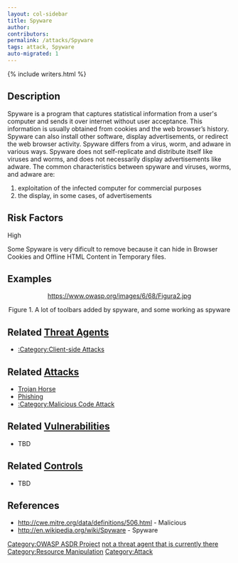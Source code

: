 ```yaml
---
layout: col-sidebar
title: Spyware
author:
contributors:
permalink: /attacks/Spyware
tags: attack, Spyware
auto-migrated: 1
---
```


{% include writers.html %}

## Description

Spyware is a program that captures statistical information from a user's
computer and sends it over internet without user acceptance. This
information is usually obtained from cookies and the web browser’s
history. Spyware can also install other software, display
advertisements, or redirect the web browser activity. Spyware differs
from a virus, worm, and adware in various ways. Spyware does not
self-replicate and distribute itself like viruses and worms, and does
not necessarily display advertisements like adware. The common
characteristics between spyware and viruses, worms, and adware are:

1.  exploitation of the infected computer for commercial purposes
2.  the display, in some cases, of advertisements

## Risk Factors

High

Some Spyware is very dificult to remove because it can hide in Browser
Cookies and Offline HTML Content in Temporary files.

## Examples

<center>

<https://www.owasp.org/images/6/68/Figura2.jpg>

Figure 1. A lot of toolbars added by spyware, and some working as
spyware

</center>

## Related [Threat Agents](Threat_Agents "wikilink")

- [:Category:Client-side
  Attacks](:Category:Client-side_Attacks "wikilink")

## Related [Attacks](https://owasp.org/www-community/attacks/)

- [Trojan Horse](Trojan_Horse "wikilink")
- [Phishing](Phishing "wikilink")
- [:Category:Malicious Code
  Attack](:Category:Malicious_Code_Attack "wikilink")

## Related [Vulnerabilities](https://owasp.org/www-community/vulnerabilities/)

- TBD

## Related [Controls](https://owasp.org/www-community/controls/)

- TBD

## References

- <http://cwe.mitre.org/data/definitions/506.html> - Malicious
- <http://en.wikipedia.org/wiki/Spyware> - Spyware

[Category:OWASP ASDR Project](Category:OWASP_ASDR_Project "wikilink")
[not a threat agent that is currently there](Category:FIXME "wikilink")
[Category:Resource
Manipulation](Category:Resource_Manipulation "wikilink")
[Category:Attack](Category:Attack "wikilink")
